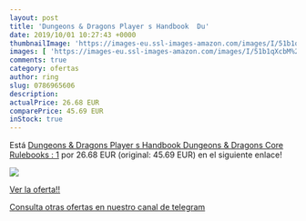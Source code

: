 ```yaml
---
layout: post
title: 'Dungeons & Dragons Player s Handbook  Du'
date: 2019/10/01 10:27:43 +0000
thumbnailImage: 'https://images-eu.ssl-images-amazon.com/images/I/51b1qXcbM%2BL._SL200_.jpg'
images: [ 'https://images-eu.ssl-images-amazon.com/images/I/51b1qXcbM%2BL._SL200_.jpg' ]
comments: true
category: ofertas
author: ring
slug: 0786965606
description:
actualPrice: 26.68 EUR
comparePrice: 45.69 EUR
inStock: true
---
```


Está [Dungeons & Dragons Player s Handbook  Dungeons & Dragons Core Rulebooks : 1](https://www.amazon.com/dp/0786965606/?tag=redken08-20) por 26.68 EUR (original: 45.69 EUR) en el siguiente enlace!

[![](https://images-eu.ssl-images-amazon.com/images/I/51b1qXcbM%2BL._SL200_.jpg)](https://www.amazon.com/dp/0786965606/?tag=redken08-20)

[Ver la oferta!!](https://www.amazon.com/dp/0786965606/?tag=redken08-20)

[Consulta otras ofertas en nuestro canal de telegram](https://t.me/s/ofertas25)
